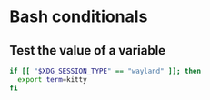 # Bash conditionals


## Test the value of a variable
``` bash
if [[ "$XDG_SESSION_TYPE" == "wayland" ]]; then
  export term=kitty
fi
```
